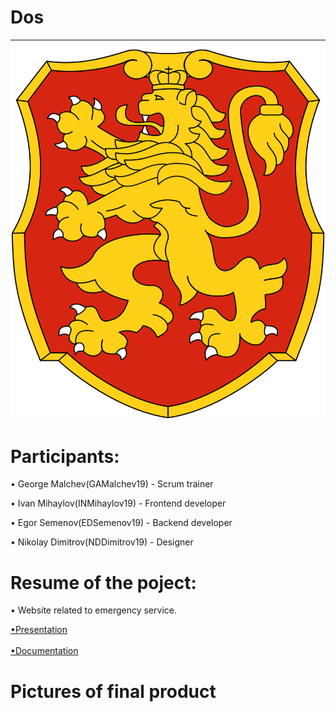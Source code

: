 # Dos
<hr>

<img src = "/ReadMe/lion.png">

# Participants:


• George Malchev(GAMalchev19) - Scrum trainer

• Ivan Mihaylov(INMihaylov19) - Frontend developer

• Egor Semenov(EDSemenov19) - Backend developer

• Nikolay Dimitrov(NDDimitrov19) - Designer


# Resume of the poject:

• Website related to emergency service.

[•Presentation](Documents/Presentation.pptx) <br><br>
[•Documentation](Documents/Documentation.docx)

# Pictures of final product